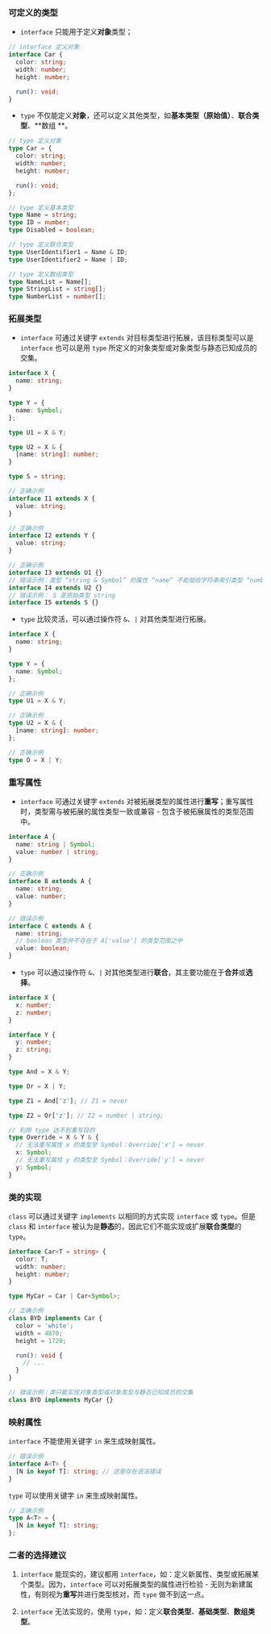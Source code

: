 ### 可定义的类型
* `interface` 只能用于定义**对象**类型；
```ts
// interface 定义对象
interface Car {
  color: string;
  width: number;
  height: number;

  run(): void;
}
```

* `type` 不仅能定义**对象**，还可以定义其他类型，如**基本类型（原始值）**、**联合类型**、**数组
**。
```ts
// type 定义对象
type Car = {
  color: string;
  width: number;
  height: number;

  run(): void;
};

// type 定义基本类型
type Name = string;
type ID = number;
type Disabled = boolean;

// type 定义联合类型
type UserIdentifier1 = Name & ID;
type UserIdentifier2 = Name | ID;

// type 定义数组类型
type NameList = Name[];
type StringList = string[];
type NumberList = number[];
```

### 拓展类型
* `interface` 可通过关键字 `extends` 对目标类型进行拓展，该目标类型可以是 `interface` 也可以是用 `type` 所定义的对象类型或对象类型与静态已知成员的交集。

```ts
interface X {
  name: string;
}

type Y = {
  name: Symbol;
};

type U1 = X & Y;

type U2 = X & {
  [name: string]: number;
}

type S = string;

// 正确示例
interface I1 extends X {
  value: string;
}

// 正确示例
interface I2 extends Y {
  value: string;
}

// 正确示例
interface I3 extends U1 {}
// 错误示例：类型 “string & Symbol” 的属性 “name” 不能赋给字符串索引类型 “number”
interface I4 extends U2 {}
// 错误示例： S 是原始类型 string
interface I5 extends S {}
```

* `type` 比较灵活，可以通过操作符 `&`、`|` 对其他类型进行拓展。
```ts
interface X {
  name: string;
}

type Y = {
  name: Symbol;
};

// 正确示例
type U1 = X & Y;

// 正确示例
type U2 = X & {
  [name: string]: number;
};

// 正确示例
type O = X | Y;
```

### 重写属性
* `interface` 可通过关键字 `extends` 对被拓展类型的属性进行**重写**；重写属性时，类型需与被拓展的属性类型一致或兼容 - 包含于被拓展属性的类型范围中。
```ts
interface A {
  name: string | Symbol;
  value: number | string;
}

// 正确示例
interface B extends A {
  name: string;
  value: number;
}

// 错误示例
interface C extends A {
  name: string;
  // boolean 类型并不存在于 A['value'] 的类型范围之中
  value: boolean;
}
```

* `type` 可以通过操作符 `&`、`|` 对其他类型进行**联合**，其主要功能在于**合并**或**选择**。
```ts
interface X {
  x: number;
  z: number;
}

interface Y {
  y: number;
  z: string;
}

type And = X & Y;

type Or = X | Y;

type Z1 = And['z']; // Z1 = never

type Z2 = Or['z']; // Z2 = number | string;

// 利用 type 达不到重写目的
type Override = X & Y & {
  // 无法重写属性 x 的类型至 Symbol：Override['x'] = never
  x: Symbol;
  // 无法重写属性 y 的类型至 Symbol：Override['y'] = never
  y: Symbol;
}
```

### 类的实现
`class` 可以通过关键字 `implements` 以相同的方式实现 `interface` 或 `type`。但是 `class` 和 `interface` 被认为是**静态**的，因此它们不能实现或扩展**联合类型**的 `type`。

```ts
interface Car<T = string> {
  color: T;
  width: number;
  height: number;
}

type MyCar = Car | Car<Symbol>;

// 正确示例
class BYD implements Car {
  color = 'white';
  width = 4870;
  height = 1720;

  run(): void {
    // ...
  }
}

// 错误示例：类只能实现对象类型或对象类型与静态已知成员的交集
class BYD implements MyCar {}
```

### 映射属性
`interface` 不能使用关键字 `in` 来生成映射属性。
```ts
// 错误示例
interface A<T> {
  [N in keyof T]: string; // 这里存在语法错误
}
```

`type` 可以使用关键字 `in` 来生成映射属性。
```ts
// 正确示例
type A<T> = {
  [N in keyof T]: string;
};
```

### 二者的选择建议
1. `interface` 能现实的，建议都用 `interface`，如：定义新属性、类型或拓展某个类型。因为，`interface` 可以对拓展类型的属性进行检验 - 无则为新建属性，有则视为**重写**并进行类型核对，而 `type` 做不到这一点。

2. `interface` 无法实现的，使用 `type`，如：定义**联合类型**、**基础类型**、**数组类型**。